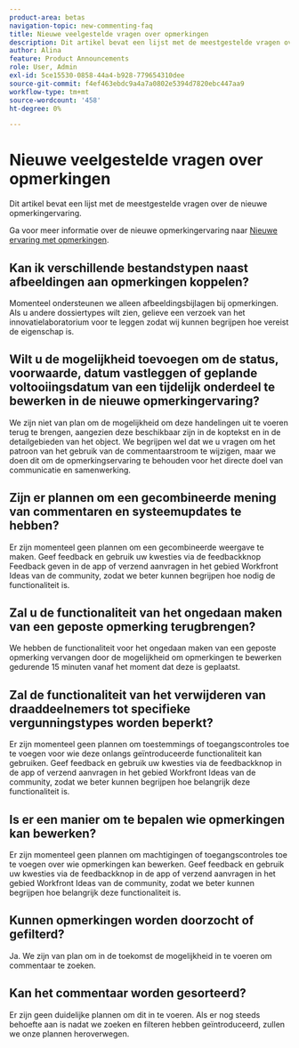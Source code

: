 ```yaml
---
product-area: betas
navigation-topic: new-commenting-faq
title: Nieuwe veelgestelde vragen over opmerkingen
description: Dit artikel bevat een lijst met de meestgestelde vragen over de nieuwe opmerkingervaring.
author: Alina
feature: Product Announcements
role: User, Admin
exl-id: 5ce15530-0858-44a4-b928-779654310dee
source-git-commit: f4ef463ebdc9a4a7a0802e5394d7820ebc447aa9
workflow-type: tm+mt
source-wordcount: '458'
ht-degree: 0%

---
```


# Nieuwe veelgestelde vragen over opmerkingen

Dit artikel bevat een lijst met de meestgestelde vragen over de nieuwe opmerkingervaring.

Ga voor meer informatie over de nieuwe opmerkingervaring naar [Nieuwe ervaring met opmerkingen](../../betas/new-commenting-experience-beta/unified-commenting-experience.md).

## Kan ik verschillende bestandstypen naast afbeeldingen aan opmerkingen koppelen?

Momenteel ondersteunen we alleen afbeeldingsbijlagen bij opmerkingen. Als u andere dossiertypes wilt zien, gelieve een verzoek van het innovatielaboratorium voor te leggen zodat wij kunnen begrijpen hoe vereist de eigenschap is.

## Wilt u de mogelijkheid toevoegen om de status, voorwaarde, datum vastleggen of geplande voltooiingsdatum van een tijdelijk onderdeel te bewerken in de nieuwe opmerkingervaring?

We zijn niet van plan om de mogelijkheid om deze handelingen uit te voeren terug te brengen, aangezien deze beschikbaar zijn in de koptekst en in de detailgebieden van het object. We begrijpen wel dat we u vragen om het patroon van het gebruik van de commentaarstroom te wijzigen, maar we doen dit om de opmerkingservaring te behouden voor het directe doel van communicatie en samenwerking.

## Zijn er plannen om een gecombineerde mening van commentaren en systeemupdates te hebben?

Er zijn momenteel geen plannen om een gecombineerde weergave te maken. Geef feedback en gebruik uw kwesties via de feedbackknop Feedback geven in de app of verzend aanvragen in het gebied Workfront Ideas van de community, zodat we beter kunnen begrijpen hoe nodig de functionaliteit is.

## Zal u de functionaliteit van het ongedaan maken van een geposte opmerking terugbrengen?

We hebben de functionaliteit voor het ongedaan maken van een geposte opmerking vervangen door de mogelijkheid om opmerkingen te bewerken gedurende 15 minuten vanaf het moment dat deze is geplaatst.

## Zal de functionaliteit van het verwijderen van draaddeelnemers tot specifieke vergunningstypes worden beperkt?

Er zijn momenteel geen plannen om toestemmings of toegangscontroles toe te voegen voor wie deze onlangs geïntroduceerde functionaliteit kan gebruiken. Geef feedback en gebruik uw kwesties via de feedbackknop in de app of verzend aanvragen in het gebied Workfront Ideas van de community, zodat we beter kunnen begrijpen hoe belangrijk deze functionaliteit is.

## Is er een manier om te bepalen wie opmerkingen kan bewerken?

Er zijn momenteel geen plannen om machtigingen of toegangscontroles toe te voegen over wie opmerkingen kan bewerken. Geef feedback en gebruik uw kwesties via de feedbackknop in de app of verzend aanvragen in het gebied Workfront Ideas van de community, zodat we beter kunnen begrijpen hoe belangrijk deze functionaliteit is.

## Kunnen opmerkingen worden doorzocht of gefilterd?

Ja. We zijn van plan om in de toekomst de mogelijkheid in te voeren om commentaar te zoeken.

## Kan het commentaar worden gesorteerd?

Er zijn geen duidelijke plannen om dit in te voeren. Als er nog steeds behoefte aan is nadat we zoeken en filteren hebben geïntroduceerd, zullen we onze plannen heroverwegen.
